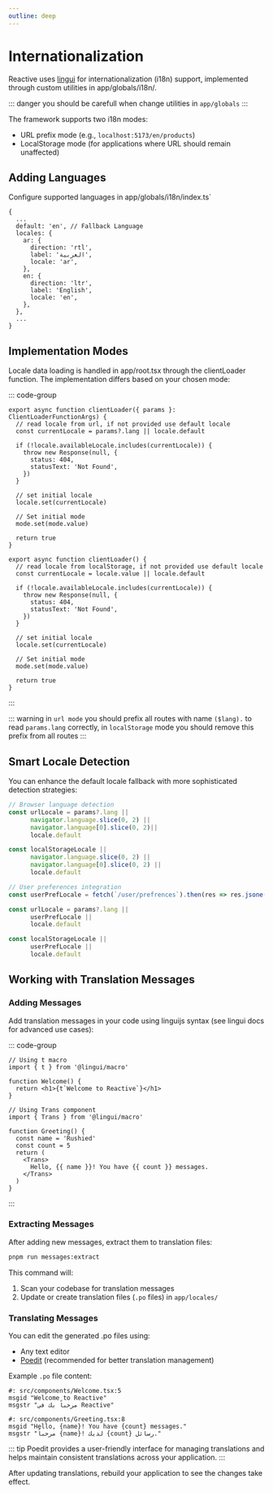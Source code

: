 ```yaml
---
outline: deep
---
```


# Internationalization

Reactive uses [lingui](https://lingui.dev/) for internationalization (i18n) support, implemented through custom utilities in app/globals/i18n/.

::: danger
you should be carefull when change utilities in `app/globals`
:::

The framework supports two i18n modes:

* URL prefix mode (e.g., `localhost:5173/en/products`)
* LocalStorage mode (for applications where URL should remain unaffected)

## Adding Languages

Configure supported languages in app/globals/i18n/index.ts`

```ts{3-15}
{
  ...
  default: 'en', // Fallback Language
  locales: {
    ar: {
      direction: 'rtl',
      label: 'العربية',
      locale: 'ar',
    },
    en: {
      direction: 'ltr',
      label: 'English',
      locale: 'en',
    },
  },
  ...
}
```

## Implementation Modes

Locale data loading is handled in app/root.tsx through the clientLoader function. The implementation differs based on your chosen mode:

::: code-group

```ts{1-3} [url-mode.ts]
export async function clientLoader({ params }: ClientLoaderFunctionArgs) {
  // read locale from url, if not provided use default locale
  const currentLocale = params?.lang || locale.default

  if (!locale.availableLocale.includes(currentLocale)) {
    throw new Response(null, {
      status: 404,
      statusText: 'Not Found',
    })
  }

  // set initial locale
  locale.set(currentLocale)

  // Set initial mode
  mode.set(mode.value)

  return true
}
```

```ts{1-3} [localStorage-mode.ts]
export async function clientLoader() {
  // read locale from localStorage, if not provided use default locale
  const currentLocale = locale.value || locale.default

  if (!locale.availableLocale.includes(currentLocale)) {
    throw new Response(null, {
      status: 404,
      statusText: 'Not Found',
    })
  }

  // set initial locale
  locale.set(currentLocale)

  // Set initial mode
  mode.set(mode.value)

  return true
}
```

:::

::: warning
in `url mode` you should prefix all routes with name `($lang).` to read `params.lang` correctly, in `localStorage` mode you should remove this prefix from all routes
:::

## Smart Locale Detection

You can enhance the default locale fallback with more sophisticated detection strategies:

```ts
// Browser language detection
const urlLocale = params?.lang ||
      navigator.language.slice(0, 2) ||
      navigator.language[0].slice(0, 2)|| 
      locale.default

const localStorageLocale ||
      navigator.language.slice(0, 2) ||
      navigator.language[0].slice(0, 2) || 
      locale.default

// User preferences integration
const userPrefLocale = fetch(`/user/prefrences`).then(res => res.jsone()).locale

const urlLocale = params?.lang ||
      userPrefLocale ||
      locale.default

const localStorageLocale ||
      userPrefLocale ||
      locale.default
```

## Working with Translation Messages

### Adding Messages

Add translation messages in your code using linguijs syntax (see lingui docs for advanced use cases):

::: code-group

```tsx{2,5} [Welcome.tsx]
// Using t macro
import { t } from '@lingui/macro'

function Welcome() {
  return <h1>{t`Welcome to Reactive`}</h1>
}
```

```tsx{2,8-10} [Greeting.tsx]
// Using Trans component
import { Trans } from '@lingui/macro'

function Greeting() {
  const name = 'Rushied'
  const count = 5
  return (
    <Trans>
      Hello, {{ name }}! You have {{ count }} messages.
    </Trans>
  )
}
```

:::

### Extracting Messages

After adding new messages, extract them to translation files:

```bash
pnpm run messages:extract
```

This command will:

1. Scan your codebase for translation messages
2. Update or create translation files (`.po` files) in `app/locales/`

### Translating Messages

You can edit the generated .po files using:

* Any text editor
* [Poedit](https://poedit.net/) (recommended for better translation management)

Example `.po` file content:

```po
#: src/components/Welcome.tsx:5
msgid "Welcome to Reactive"
msgstr "مرحباً بك في Reactive"

#: src/components/Greeting.tsx:8
msgid "Hello, {name}! You have {count} messages."
msgstr "مرحباً {name}! لديك {count} رسائل."
```

::: tip
Poedit provides a user-friendly interface for managing translations and helps maintain consistent translations across your application.
:::

After updating translations, rebuild your application to see the changes take effect.